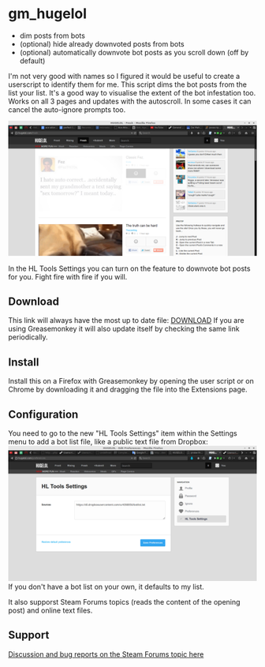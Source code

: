 # gm_hugelol

* dim posts from bots
* (optional) hide already downvoted posts from bots
* (optional) automatically downvote bot posts as you scroll down (off by default)

I'm not very good with names so I figured it would be useful to create a userscript to identify them for me. This script dims the bot posts from the list your list. It's a good way to visualise the extent of the bot infestation too. Works on all 3 pages and updates with the autoscroll. In some cases it can cancel the auto-ignore prompts too.

![screenshot](screen.png)

In the HL Tools Settings you can turn on the feature to downvote bot posts for you. Fight fire with fire if you will.

## Download

This link will always have the most up to date file: [DOWNLOAD](https://github.com/DAud-IcI/gm_hugelol/raw/master/HUGELOL_Tools.user.js)
If you are using Greasemonkey it will also update itself by checking the same link periodically.

## Install

Install this on a Firefox with Greasemonkey by opening the user script or on Chrome by downloading it and dragging the file into the Extensions page. 

## Configuration

You need to go to the new "HL Tools Settings" item within the Settings menu to add a bot list file, like a public text file from Dropbox:
![settings](settings.png)
If you don't have a bot list on your own, it defaults to my list.

It also supporst Steam Forums topics (reads the content of the opening post) and online text files.

## Support

[Discussion and bug reports on the Steam Forums topic here](http://steamcommunity.com/groups/savetheHL1234/discussions/0/541906989396856183/)
